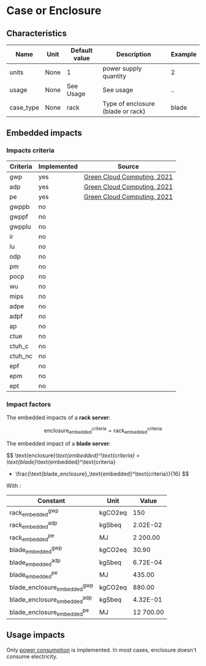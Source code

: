 # Case or Enclosure

## Characteristics

| Name       | Unit | Default value | Description                       | Example |
|------------|------|---------------|-----------------------------------|---------|
| units      | None | 1             | power supply quantity             | 2       |
| usage      | None | See Usage     | See usage                         | ..      |
| case_type  | None | rack          | Type of enclosure (blade or rack) | blade   |

## Embedded impacts

### Impacts criteria

| Criteria | Implemented | Source                                                                                                                                                         | 
|----------|-------------|----------------------------------------------------------------------------------------------------------------------------------------------------------------|
| gwp      | yes         | [Green Cloud Computing, 2021](https://www.umweltbundesamt.de/sites/default/files/medien/5750/publikationen/2021-06-17_texte_94-2021_green-cloud-computing.pdf) |
| adp      | yes         | [Green Cloud Computing, 2021](https://www.umweltbundesamt.de/sites/default/files/medien/5750/publikationen/2021-06-17_texte_94-2021_green-cloud-computing.pdf) |
| pe       | yes         | [Green Cloud Computing, 2021](https://www.umweltbundesamt.de/sites/default/files/medien/5750/publikationen/2021-06-17_texte_94-2021_green-cloud-computing.pdf) |
| gwppb    | no          |                                                                                                                                                                |
| gwppf    | no          |                                                                                                                                                                |
| gwpplu   | no          |                                                                                                                                                                |
| ir       | no          |                                                                                                                                                                |
| lu       | no          |                                                                                                                                                                |
| odp      | no          |                                                                                                                                                                |
| pm       | no          |                                                                                                                                                                |
| pocp     | no          |                                                                                                                                                                |
| wu       | no          |                                                                                                                                                                |
| mips     | no          |                                                                                                                                                                |
| adpe     | no          |                                                                                                                                                                |
| adpf     | no          |                                                                                                                                                                |
| ap       | no          |                                                                                                                                                                |
| ctue     | no          |                                                                                                                                                                |
| ctuh_c   | no          |                                                                                                                                                                |
| ctuh_nc  | no          |                                                                                                                                                                |
| epf      | no          |                                                                                                                                                                |
| epm      | no          |                                                                                                                                                                |
| ept      | no          |                                                                                                                                                                |

### Impact factors

The embedded impacts of a **rack server**:

$$
\text{enclosure}_\text{embedded}^\text{criteria} = \text{rack}_\text{embedded}^\text{criteria}
$$

The embedded impact of a **blade server**:

$$
\text{enclosure}_\text{embedded}^\text{criteria} = \text{blade}_\text{embedded}^\text{criteria}
+ \frac{\text{blade_enclosure}_\text{embedded}^\text{criteria}}{16}
$$

With :

| Constant                                                 | Unit    | Value      |
|----------------------------------------------------------|---------|------------|
| $\text{rack}_\text{embedded}^\text{gwp}$              | kgCO2eq | 150        |
| $\text{rack}_\text{embedded}^\text{adp}$              | kgSbeq  | 2.02E-02   |
| $\text{rack}_\text{embedded}^\text{pe}$               | MJ      | 2 200.00   |
| $\text{blade}_\text{embedded}^\text{gwp}$             | kgCO2eq | 30.90      |
| $\text{blade}_\text{embedded}^\text{adp}$             | kgSbeq  | 6.72E-04   |
| $\text{blade}_\text{embedded}^\text{pe}$              | MJ      | 435.00     |
| $\text{blade_enclosure}_\text{embedded}^\text{gwp}$   | kgCO2eq | 880.00     |
| $\text{blade_enclosure}_\text{embedded}^\text{adp}$   | kgSbeq  | 4.32E-01   |
| $\text{blade_enclosure}_\text{embedded}^\text{pe}$    | MJ      | 12 700.00  |

## Usage impacts

Only [power consumption](../usage/elec_conso.md) is implemented. In most cases, enclosure doesn't consume electricity.
